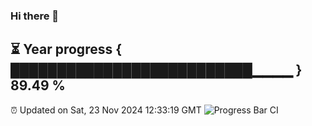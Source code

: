 ### Hi there 👋
⏳ Year progress { ██████████████████████████▁▁▁▁ } 89.49 %
---
⏰ Updated on Sat, 23 Nov 2024 12:33:19 GMT
![Progress Bar CI](https://github.com/liununu/liununu/workflows/Progress%20Bar%20CI/badge.svg)
